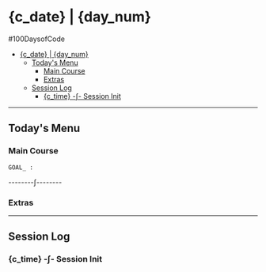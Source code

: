 # {c_date} | {day_num}

\#100DaysofCode

- [{c_date} | {day_num}](#cdate--daynum)
  - [Today's Menu](#todays-menu)
    - [Main Course](#main-course)
    - [Extras](#extras)
  - [Session Log](#session-log)
    - [{c_time} -∫- Session Init](#ctime--%E2%88%AB--session-init)

---

## Today's Menu

### Main Course

    GOAL_ :  

--------∫--------

### Extras

---

## Session Log

### {c_time} -∫- Session Init